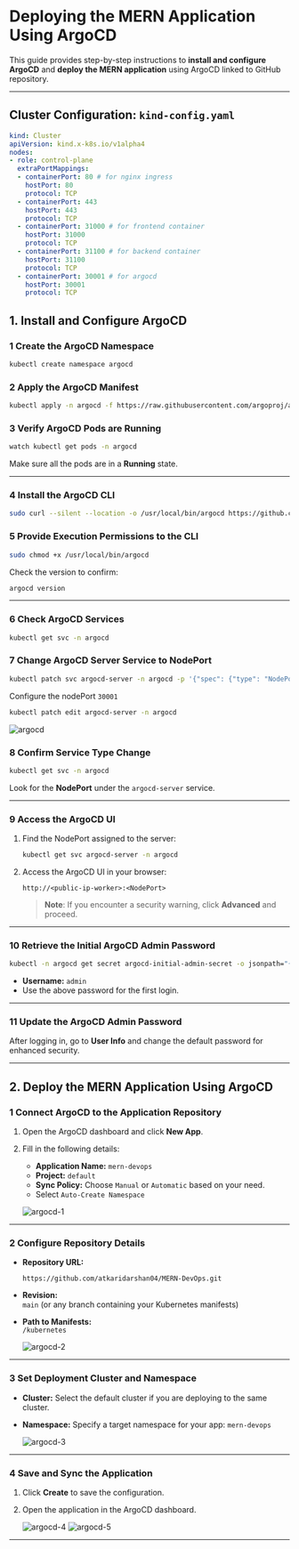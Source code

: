 # **Deploying the MERN Application Using ArgoCD**  

This guide provides step-by-step instructions to **install and configure ArgoCD** and **deploy the MERN application** using ArgoCD linked to GitHub repository.

---

## Cluster Configuration: `kind-config.yaml`

```yaml
kind: Cluster
apiVersion: kind.x-k8s.io/v1alpha4
nodes:
- role: control-plane
  extraPortMappings:
  - containerPort: 80 # for nginx ingress
    hostPort: 80
    protocol: TCP
  - containerPort: 443
    hostPort: 443
    protocol: TCP
  - containerPort: 31000 # for frontend container 
    hostPort: 31000
    protocol: TCP
  - containerPort: 31100 # for backend container
    hostPort: 31100
    protocol: TCP
  - containerPort: 30001 # for argocd
    hostPort: 30001
    protocol: TCP
```

## **1. Install and Configure ArgoCD**

### **1 Create the ArgoCD Namespace**
```bash
kubectl create namespace argocd
```

### **2 Apply the ArgoCD Manifest**
```bash
kubectl apply -n argocd -f https://raw.githubusercontent.com/argoproj/argo-cd/stable/manifests/install.yaml
```

### **3 Verify ArgoCD Pods are Running**
```bash
watch kubectl get pods -n argocd
```
Make sure all the pods are in a **Running** state.

---

### **4 Install the ArgoCD CLI**
```bash
sudo curl --silent --location -o /usr/local/bin/argocd https://github.com/argoproj/argo-cd/releases/download/v2.4.7/argocd-linux-amd64
```

### **5 Provide Execution Permissions to the CLI**
```bash
sudo chmod +x /usr/local/bin/argocd
```
Check the version to confirm:
```bash
argocd version
```

---

### **6 Check ArgoCD Services**
```bash
kubectl get svc -n argocd
```

### **7 Change ArgoCD Server Service to NodePort**
```bash
kubectl patch svc argocd-server -n argocd -p '{"spec": {"type": "NodePort"}}'
```

Configure the nodePort `30001`
```bash
kubectl patch edit argocd-server -n argocd 
```

![argocd](../assets/argocd.png)

### **8 Confirm Service Type Change**
```bash
kubectl get svc -n argocd
```
Look for the **NodePort** under the `argocd-server` service.

---

### **9 Access the ArgoCD UI**
1. Find the NodePort assigned to the server:
   ```bash
   kubectl get svc argocd-server -n argocd
   ```
2. Access the ArgoCD UI in your browser:
   ```
   http://<public-ip-worker>:<NodePort>
   ```
   > **Note**: If you encounter a security warning, click **Advanced** and proceed.

---

### **10 Retrieve the Initial ArgoCD Admin Password**
```bash
kubectl -n argocd get secret argocd-initial-admin-secret -o jsonpath="{.data.password}" | base64 -d; echo
```
- **Username:** `admin`  
- Use the above password for the first login.

---

### **11 Update the ArgoCD Admin Password**
After logging in, go to **User Info** and change the default password for enhanced security.

---

## **2. Deploy the MERN Application Using ArgoCD**

### **1 Connect ArgoCD to the Application Repository**
1. Open the ArgoCD dashboard and click **New App**.
2. Fill in the following details:
   - **Application Name:** `mern-devops`  
   - **Project:** `default`  
   - **Sync Policy:** Choose `Manual` or `Automatic` based on your need.
   - Select `Auto-Create Namespace`

   ![argocd-1](../assets/argocd-1.png)

---

### **2 Configure Repository Details**
- **Repository URL:**  
  ```
  https://github.com/atkaridarshan04/MERN-DevOps.git
  ```
- **Revision:**  
  `main` (or any branch containing your Kubernetes manifests)  
- **Path to Manifests:**  
  `/kubernetes` 

  ![argocd-2](../assets/argocd-2.png)

---

### **3 Set Deployment Cluster and Namespace**
- **Cluster:** Select the default cluster if you are deploying to the same cluster.  
- **Namespace:** Specify a target namespace for your app: `mern-devops`

   ![argocd-3](../assets/argocd-3.png)

---

### **4 Save and Sync the Application**
1. Click **Create** to save the configuration.
2. Open the application in the ArgoCD dashboard.

   ![argocd-4](../assets/argocd-4.png)
   ![argocd-5](../assets/argocd-5.png)

---